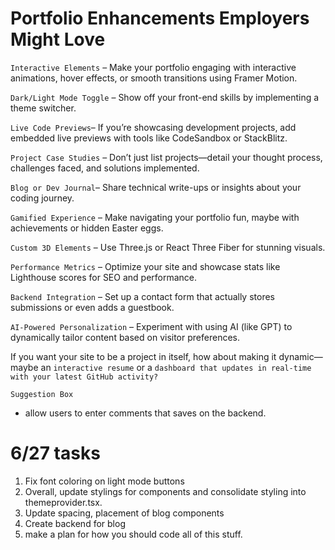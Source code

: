 # Portfolio Enhancements Employers Might Love

`Interactive Elements` – Make your portfolio engaging with interactive animations, hover effects, or smooth transitions using Framer Motion.

`Dark/Light Mode Toggle` – Show off your front-end skills by implementing a theme switcher.

`Live Code Previews`– If you’re showcasing development projects, add embedded live previews with tools like CodeSandbox or StackBlitz.

`Project Case Studies` – Don’t just list projects—detail your thought process, challenges faced, and solutions implemented.

`Blog or Dev Journal`– Share technical write-ups or insights about your coding journey.

`Gamified Experience` – Make navigating your portfolio fun, maybe with achievements or hidden Easter eggs.

`Custom 3D Elements` – Use Three.js or React Three Fiber for stunning visuals.

`Performance Metrics` – Optimize your site and showcase stats like Lighthouse scores for SEO and performance.

`Backend Integration` – Set up a contact form that actually stores submissions or even adds a guestbook.

`AI-Powered Personalization` – Experiment with using AI (like GPT) to dynamically tailor content based on visitor preferences.

If you want your site to be a project in itself, how about making it dynamic—maybe an `interactive resume` or a `dashboard that updates in real-time with your latest GitHub activity?`

`Suggestion Box`

- allow users to enter comments that saves on the backend.

# 6/27 tasks

1. Fix font coloring on light mode buttons
2. Overall, update stylings for components and consolidate styling into themeprovider.tsx.
2. Update spacing, placement of blog components
3. Create backend for blog
4. make a plan for how you should code all of this stuff.

